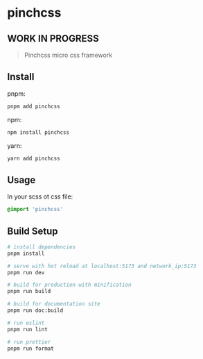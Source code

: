 # pinchcss

## WORK IN PROGRESS

> Pinchcss micro css framework

## Install

pnpm:

``` bash
pnpm add pinchcss
```

npm:

``` bash
npm install pinchcss
```

yarn:

``` bash
yarn add pinchcss
```

## Usage

In your scss ot css file:

```css
@import 'pinchcss'
```

## Build Setup

``` bash
# install dependencies
pnpm install

# serve with hot reload at localhost:5173 and network_ip:5173
pnpm run dev

# build for production with minification
pnpm run build

# build for documentation site
pnpm run doc:build

# run eslint
pnpm run lint

# run prettier
pnpm run format
```

